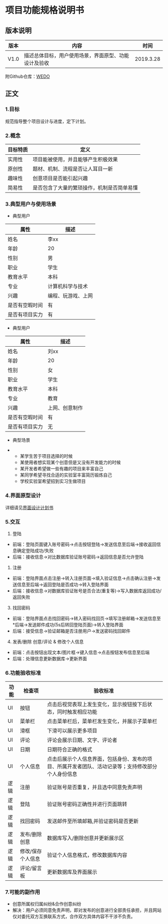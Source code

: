 # 项目功能规格说明书		 

## 版本说明

| 版本 | 内容                                                 | 时间      |
| ---- | ---------------------------------------------------- | --------- |
| V1.0 | 描述总体目标，用户使用场景，界面原型、功能设计及验收 | 2019.3.28 |

附Github仓库：[WEDO](https://github.com/mio4/V1-Bug)

## 正文

### 1.目标

规范指导整个项目设计与进度，定下计划。

### 2.概念

| 目标特质 | 定义                                       |
| -------- | ------------------------------------------ |
| 实用性   | 项目能被使用，并且能够产生积极效果         |
| 原创性   | 题材、机制、流程是否让人耳目一新           |
| 趣味性   | 创意项目是否能引起兴趣                     |
| 简易性   | 是否包含了大量的繁琐操作，机制是否简单易懂 |

### 3.典型用户与使用场景

- 典型用户

| 属性           | 描述               |
| -------------- | ------------------ |
| 姓名           | 李xx               |
| 年龄           | 20                 |
| 性别           | 男                 |
| 职业           | 学生               |
| 教育水平       | 本科               |
| 专业           | 计算机科学与技术   |
| 兴趣           | 编程、玩游戏、上网 |
| 是否有空暇时间 | 有                 |
| 是否有项目实力 | 有                 |

- 典型用户

| 属性           | 描述           |
| -------------- | -------------- |
| 姓名           | 刘xx           |
| 年龄           | 20             |
| 性别           | 女             |
| 职业           | 学生           |
| 教育水平       | 本科           |
| 专业           | 教育           |
| 兴趣           | 上网、创意制作 |
| 是否有空暇时间 | 有             |
| 是否有项目实力 | 无             |

- 典型场景 

- - 某学生苦于项目选择的时候
  - 某使用者想实现某个创意但是又没有开发能力的时候
  - 某开发者希望做一些有趣的项目来丰富自己
  - 某同学希望寻找合适的实验室丰富简历锻炼自己
  - 学校实验室希望招到实习生做项目

### 4.界面原型设计

详细请见[界面设计计划书](https://github.com/mio4/V1-Bug/blob/master/docs/%E7%95%8C%E9%9D%A2%E8%AE%BE%E8%AE%A1%E8%AE%A1%E5%88%92%E4%B9%A6.md)

### 5.交互

1. 登陆

* 前端：登陆页面键入账号密码->点击按钮登陆->发送信息至后端->接收返回信息确定登陆成功/失败
* 后端：接收信息->对比数据库验证账号密码->返回信息是否允许登陆

1. 注册

* 前端：登陆界面点击注册->转入注册页面->填入验证信息->点击确认注册->发送信息至后端->返回登陆是否成功->转入登陆界面
* 后端：接收信息->对数据库验证账号是否合法(重复等)->写入数据库返回成功/返回失败

3. 找回密码

* 前端：登陆界面点击找回密码->转入密码找回页->填写注册邮箱->发送信息至*后端->发送邮件成功(5s后转回登陆页面)->转入登陆界面
* 后端：接受信息->验证邮箱是否注册用户->发送密码找回邮件

4. 发表/删除 创意/评论  & 修改个人信息

* 前端：点击按钮出现文本/图片框->键入信息->点击按钮发布信息至后端
* 后端：处理信息更新数据库->更新界面

### 6.功能验收标准

| 功能 | 检查项            | 验收标准                                                     |
| ---- | ----------------- | ------------------------------------------------------------ |
| UI   | 按钮              | 点击后视觉表现上发生变化，显示按钮按下后状态，同时触发相应功能 |
| UI   | 菜单栏            | 点击菜单栏后，菜单栏发生变化，并展示子菜单栏                 |
| UI   | 滑框              | 下滑可以展示更多项目                                         |
| UI   | 评论              | 评论会展示日期、文字、评论者                                 |
| UI   | 日期              | 日期符合正确的格式                                           |
| UI   | 个人信息          | 点击后展示个人信息界面，包括身份、发布的项目、所属开发者团队、活动记录等；支持修改部分个人身份信息 |
| 逻辑 | 注册              | 验证账号是否重复，并且选中同意免责声明                       |
| 逻辑 | 登陆              | 验证账号密码正确性并进行页面跳转                             |
| 逻辑 | 找回密码          | 发送邮件至所填邮箱,并验证密码是否更新                        |
| 逻辑 | 发布/删除创意     | 数据库写入/删除创意并更新展示区                              |
| 逻辑 | 修改/保存个人信息 | 验证个人信息格式，修改数据库内容                             |
| 逻辑 | 评论/留言板       | 更新数据库及界面展示                                         |

### 7.可能的副作用

* 创意所属权归属纠纷&合作创意纠纷
* 解决：用户必须同意免责声明，即对发布的创意进行全部责任承担，并且网站仅对委托双方互换联系方式，合作双方具体内容不干涉不负责。
